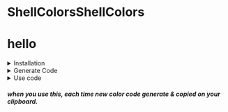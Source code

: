 #  ShellColorsShellColors
hello
=
<details>
  <summary>Installation</summary>
  
+  TermUX ( Android )
```bash
pkg install git -y && PWDx=$PWD && cd ~ && git clone https://github.com/ShivaShirsath/ShellColors.git && bash ~/ShellColors/install && cd $PWDx
```
+ Ubuntu
```bash
sudo apt install git -y && PWDx=$PWD && cd ~ && git clone https://github.com/ShivaShirsath/ShellColors.git && bash ~/ShellColors/install && cd $PWDx
```

</details>

<details>
  <summary>Generate Code</summary>
  
|| FONT | LAYER | RED | GREEN | BLUE |
| --- | :--- | ---: | :---: | :---: | :---: |
| 0 | Normal | | [x] ‎ | * | * |
| 1 | **Bolt** | | * | * | * |
| 2 | Dim | | * | * | * |
| 3 | *Itallic* | Foreground | * | * | * |
| 4 | Underlined | Background | * | * | * |
| 5 | Blink | | * | * | * |
| 6 | Intense | | | | |
| 7 | Reverse | | | | |
| 8 | Invisible | | | | |
| 9 | ~Strike~ | | | | |
  
```bash
getColorCode FONT LAYER RED GREEN BLUE 'TEXT'
```
</details>
<details>
  <summary>Use code</summary>
  
```bash
echo -e "`getColorCode FONT LAYER RED GREEN BLUE 'TEXT'`"
```
<p align=center>Or</p>

```bash
printf  "`getColorCode FONT LAYER RED GREEN BLUE 'TEXT'`\n"
```
</details>

##### when you use this, each time new color code generate & copied on your clipboard. 
